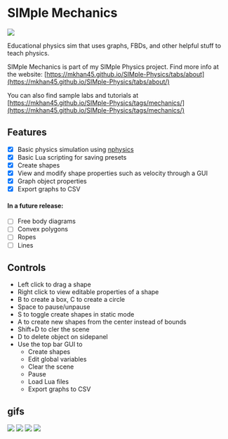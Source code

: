 # SIMple Mechanics
[![](https://gitlab.com/mkhan45/physics-v2/badges/master/pipeline.svg?key_text=build&style=flat-square)](https://gitlab.com/mkhan45/physics-v2/-/pipelines)

Educational physics sim that uses graphs, FBDs, and other helpful stuff to teach physics. 

SIMple Mechanics is part of my SIMple Physics project. Find more info at the website: [https://mkhan45.github.io/SIMple-Physics/tabs/about](https://mkhan45.github.io/SIMple-Physics/tabs/about/)

You can also find sample labs and tutorials at [https://mkhan45.github.io/SIMple-Physics/tags/mechanics/](https://mkhan45.github.io/SIMple-Physics/tags/mechanics/)

## Features

- [X] Basic physics simulation using [nphysics](nphysics.org)
- [X] Basic Lua scripting for saving presets
- [X] Create shapes
- [X] View and modify shape properties such as velocity through a GUI
- [X] Graph object properties
- [X] Export graphs to CSV

#### In a future release:
- [ ] Free body diagrams
- [ ] Convex polygons
- [ ] Ropes
- [ ] Lines

## Controls
- Left click to drag a shape
- Right click to view editable properties of a shape
- B to create a box, C to create a circle
- Space to pause/unpause
- S to toggle create shapes in static mode
- A to create new shapes from the center instead of bounds
- Shift+D to cler the scene
- D to delete object on sidepanel
- Use the top bar GUI to 
  - Create shapes
  - Edit global variables
  - Clear the scene
  - Pause
  - Load Lua files
  - Export graphs to CSV
  
## gifs
![](demo4.gif)
![](demo1.gif)
![](demo2.gif)
![](demo3.gif)
